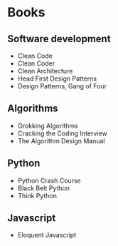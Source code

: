# Books

## Software development

- Clean Code
- Clean Coder
- Clean Architecture
- Head First Design Patterns
- Design Patterns, Gang of Four

## Algorithms

- Grokking Algorithms
- Cracking the Coding Interview
- The Algorithm Design Manual

## Python

- Python Crash Course
- Black Belt Python
- Think Python


##  Javascript

- Eloquent Javascript
